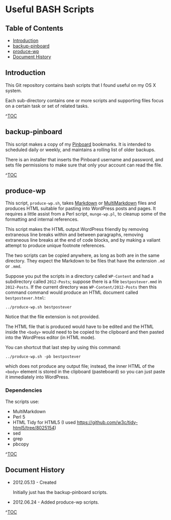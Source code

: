 # Useful BASH Scripts

## Table of Contents

* <a href="#introduction">Introduction</a>
* <a href="#backup-pinboard">backup-pinboard</a>
* <a href="#produce-wp">produce-wp</a>
* <a href="#document-history">Document History</a>

## Introduction

This Git repository contains bash scripts that I found useful on my OS X system.

Each sub-directory contains one or more scripts and supporting files focus on a
certain task or set of related tasks.

<p class="toclink">^<a href="#table-of-contents" title="Back to Table of Contents">TOC</a>
</p>

## backup-pinboard

This script makes a copy of my [Pinboard](http://pinboard.in) bookmarks. It is
intended to scheduled daily or weekly, and maintains a rolling list of older
backups.

There is an installer that inserts the Pinboard username and password, and sets
file permissions to make sure that only your account can read the file.

<p class="toclink">^<a href="#table-of-contents" title="Back to Table of Contents">TOC</a>
</p>

## produce-wp

This script, `produce-wp.sh`, takes [Markdown][] or [MultiMarkdown][] files and
produces HTML suitable for pasting into WordPress posts and pages. It requires a
little assist from a Perl script, `munge-wp.pl`, to cleanup some of the
formatting and internal references.

[Markdown]: http://daringfireball.net/projects/markdown/
[MultiMarkdown]: https://github.com/fletcher/peg-multimarkdown/blob/master/README.markdown

This script makes the HTML output WordPress friendly by removing extraneous
line breaks within and between paragraphs, removing extraneous line breaks
at the end of code blocks, and by making a valiant attempt to produce unique
footnote references.

The two scripts can be copied anywhere, as long as both are in the same
directory. They expect the Markdown to be files that have the extension `.md` or
`.mmd`.

Suppose you put the scripts in a directory called `WP-Content` and had a
subdirectory called `2012-Posts`; suppose there is a file `bestpostever.mmd` in
`2012-Posts`. If the current directory was `WP-Content/2012-Posts` then this
command command would produce an HTML document called `bestpostever.html`:

	../produce-wp.sh bestpostever

Notice that the file extension is not provided.

The HTML file that is produced would have to be edited and the HTML inside the
`<body>` would need to be copied to the clipboard and then pasted into the
WordPress editor (in HTML mode).

You can shortcut that last step by using this command:

	../produce-wp.sh -pb bestpostever

which does not produce any output file; instead, the inner HTML of the `<body>`
element is stored in the clipboard (pasteboard) so you can just paste it
immediately into WordPress.

### Dependencies

The scripts use:

* MultiMarkdown
* Perl 5
* HTML Tidy for HTML5 (I used https://github.com/w3c/tidy-html5/tree/8025154)
* sed
* grep
* pbcopy

<p class="toclink">^<a href="#table-of-contents" title="Back to Table of Contents">TOC</a>
</p>

## Document History

* 2012.05.13 - Created

	Initially just has the backup-pinboard scripts.

* 2012.06.24 - Added produce-wp scripts.
	
<p class="toclink">^<a href="#table-of-contents" title="Back to Table of Contents">TOC</a>
</p>
